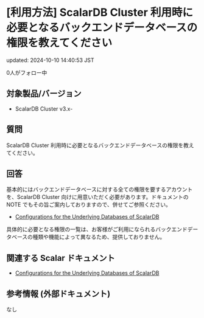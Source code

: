 # [利用方法] ScalarDB Cluster 利用時に必要となるバックエンドデータベースの権限を教えてください

updated: 2024-10-10 14:40:53 JST

0人がフォロー中

## 対象製品/バージョン

-   ScalarDB Cluster v3.x-

## 質問

ScalarDB Cluster
利用時に必要となるバックエンドデータベースの権限を教えてください。

## 回答

基本的にはバックエンドデータベースに対する全ての権限を要するアカウントを、ScalarDB
Cluster 向けに用意いただく必要があります。ドキュメントの NOTE
でもその旨ご案内しておりますので、併せてご参照ください。

-   [Configurations for the Underlying Databases of
    ScalarDB](https://scalardb.scalar-labs.com/docs/latest/database-configurations#general-requirements-for-the-underlying-databases)

具体的に必要となる権限の一覧は、お客様がご利用になられるバックエンドデータベースの種類や機能によって異なるため、提供しておりません。

## 関連する Scalar ドキュメント

-   [Configurations for the Underlying Databases of
    ScalarDB](https://scalardb.scalar-labs.com/docs/latest/database-configurations#general-requirements-for-the-underlying-databases)

## 参考情報 (外部ドキュメント)

なし
